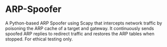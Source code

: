 # ARP-Spoofer
A Python-based ARP Spoofer using Scapy that intercepts network traffic by poisoning the ARP cache of a target and gateway. It continuously sends spoofed ARP replies to redirect traffic and restores the ARP tables when stopped. For ethical testing only.
